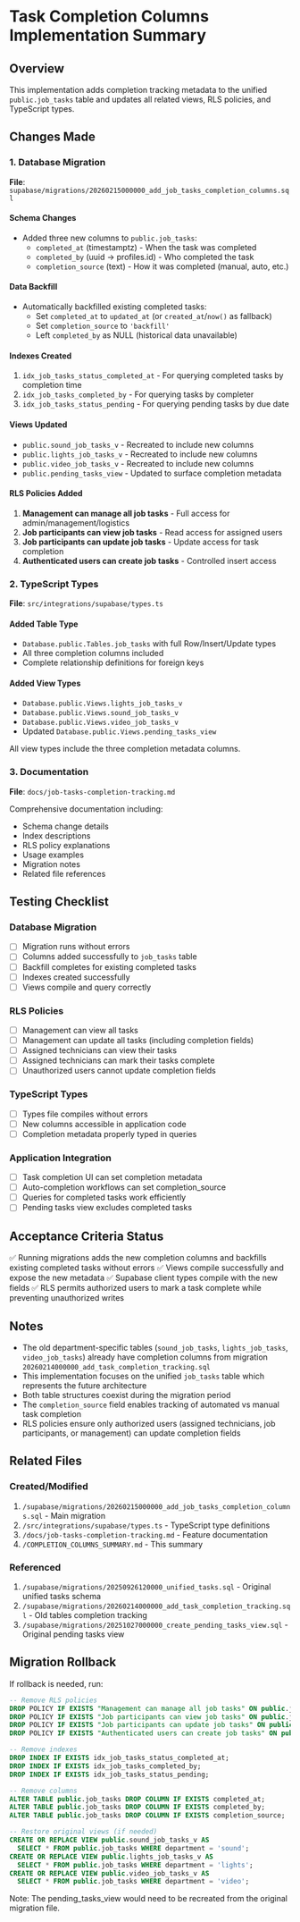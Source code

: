 # Task Completion Columns Implementation Summary

## Overview
This implementation adds completion tracking metadata to the unified `public.job_tasks` table and updates all related views, RLS policies, and TypeScript types.

## Changes Made

### 1. Database Migration
**File**: `supabase/migrations/20260215000000_add_job_tasks_completion_columns.sql`

#### Schema Changes
- Added three new columns to `public.job_tasks`:
  - `completed_at` (timestamptz) - When the task was completed
  - `completed_by` (uuid → profiles.id) - Who completed the task
  - `completion_source` (text) - How it was completed (manual, auto, etc.)

#### Data Backfill
- Automatically backfilled existing completed tasks:
  - Set `completed_at` to `updated_at` (or `created_at`/`now()` as fallback)
  - Set `completion_source` to `'backfill'`
  - Left `completed_by` as NULL (historical data unavailable)

#### Indexes Created
1. `idx_job_tasks_status_completed_at` - For querying completed tasks by completion time
2. `idx_job_tasks_completed_by` - For querying tasks by completer
3. `idx_job_tasks_status_pending` - For querying pending tasks by due date

#### Views Updated
- `public.sound_job_tasks_v` - Recreated to include new columns
- `public.lights_job_tasks_v` - Recreated to include new columns
- `public.video_job_tasks_v` - Recreated to include new columns
- `public.pending_tasks_view` - Updated to surface completion metadata

#### RLS Policies Added
1. **Management can manage all job tasks** - Full access for admin/management/logistics
2. **Job participants can view job tasks** - Read access for assigned users
3. **Job participants can update job tasks** - Update access for task completion
4. **Authenticated users can create job tasks** - Controlled insert access

### 2. TypeScript Types
**File**: `src/integrations/supabase/types.ts`

#### Added Table Type
- `Database.public.Tables.job_tasks` with full Row/Insert/Update types
- All three completion columns included
- Complete relationship definitions for foreign keys

#### Added View Types
- `Database.public.Views.lights_job_tasks_v`
- `Database.public.Views.sound_job_tasks_v`
- `Database.public.Views.video_job_tasks_v`
- Updated `Database.public.Views.pending_tasks_view`

All view types include the three completion metadata columns.

### 3. Documentation
**File**: `docs/job-tasks-completion-tracking.md`

Comprehensive documentation including:
- Schema change details
- Index descriptions
- RLS policy explanations
- Usage examples
- Migration notes
- Related file references

## Testing Checklist

### Database Migration
- [ ] Migration runs without errors
- [ ] Columns added successfully to `job_tasks` table
- [ ] Backfill completes for existing completed tasks
- [ ] Indexes created successfully
- [ ] Views compile and query correctly

### RLS Policies
- [ ] Management can view all tasks
- [ ] Management can update all tasks (including completion fields)
- [ ] Assigned technicians can view their tasks
- [ ] Assigned technicians can mark their tasks complete
- [ ] Unauthorized users cannot update completion fields

### TypeScript Types
- [ ] Types file compiles without errors
- [ ] New columns accessible in application code
- [ ] Completion metadata properly typed in queries

### Application Integration
- [ ] Task completion UI can set completion metadata
- [ ] Auto-completion workflows can set completion_source
- [ ] Queries for completed tasks work efficiently
- [ ] Pending tasks view excludes completed tasks

## Acceptance Criteria Status

✅ Running migrations adds the new completion columns and backfills existing completed tasks without errors
✅ Views compile successfully and expose the new metadata
✅ Supabase client types compile with the new fields
✅ RLS permits authorized users to mark a task complete while preventing unauthorized writes

## Notes

- The old department-specific tables (`sound_job_tasks`, `lights_job_tasks`, `video_job_tasks`) already have completion columns from migration `20260214000000_add_task_completion_tracking.sql`
- This implementation focuses on the unified `job_tasks` table which represents the future architecture
- Both table structures coexist during the migration period
- The `completion_source` field enables tracking of automated vs manual task completion
- RLS policies ensure only authorized users (assigned technicians, job participants, or management) can update completion fields

## Related Files

### Created/Modified
1. `/supabase/migrations/20260215000000_add_job_tasks_completion_columns.sql` - Main migration
2. `/src/integrations/supabase/types.ts` - TypeScript type definitions
3. `/docs/job-tasks-completion-tracking.md` - Feature documentation
4. `/COMPLETION_COLUMNS_SUMMARY.md` - This summary

### Referenced
1. `/supabase/migrations/20250926120000_unified_tasks.sql` - Original unified tasks schema
2. `/supabase/migrations/20260214000000_add_task_completion_tracking.sql` - Old tables completion tracking
3. `/supabase/migrations/20251027000000_create_pending_tasks_view.sql` - Original pending tasks view

## Migration Rollback

If rollback is needed, run:

```sql
-- Remove RLS policies
DROP POLICY IF EXISTS "Management can manage all job tasks" ON public.job_tasks;
DROP POLICY IF EXISTS "Job participants can view job tasks" ON public.job_tasks;
DROP POLICY IF EXISTS "Job participants can update job tasks" ON public.job_tasks;
DROP POLICY IF EXISTS "Authenticated users can create job tasks" ON public.job_tasks;

-- Remove indexes
DROP INDEX IF EXISTS idx_job_tasks_status_completed_at;
DROP INDEX IF EXISTS idx_job_tasks_completed_by;
DROP INDEX IF EXISTS idx_job_tasks_status_pending;

-- Remove columns
ALTER TABLE public.job_tasks DROP COLUMN IF EXISTS completed_at;
ALTER TABLE public.job_tasks DROP COLUMN IF EXISTS completed_by;
ALTER TABLE public.job_tasks DROP COLUMN IF EXISTS completion_source;

-- Restore original views (if needed)
CREATE OR REPLACE VIEW public.sound_job_tasks_v AS
  SELECT * FROM public.job_tasks WHERE department = 'sound';
CREATE OR REPLACE VIEW public.lights_job_tasks_v AS
  SELECT * FROM public.job_tasks WHERE department = 'lights';
CREATE OR REPLACE VIEW public.video_job_tasks_v AS
  SELECT * FROM public.job_tasks WHERE department = 'video';
```

Note: The pending_tasks_view would need to be recreated from the original migration file.
